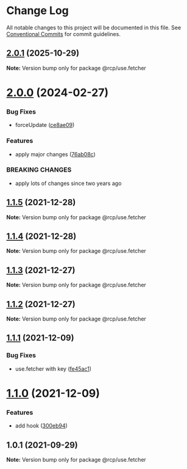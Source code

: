 # Change Log

All notable changes to this project will be documented in this file.
See [Conventional Commits](https://conventionalcommits.org) for commit guidelines.

## [2.0.1](https://github.com/imcuttle/rcp/compare/@rcp/use.fetcher@2.0.0...@rcp/use.fetcher@2.0.1) (2025-10-29)

**Note:** Version bump only for package @rcp/use.fetcher

# [2.0.0](https://github.com/imcuttle/rcp/compare/@rcp/use.fetcher@1.1.5...@rcp/use.fetcher@2.0.0) (2024-02-27)

### Bug Fixes

- forceUpdate ([ce8ae09](https://github.com/imcuttle/rcp/commit/ce8ae0999b80928f9487a6ca50fe88a386d059df))

### Features

- apply major changes ([76ab08c](https://github.com/imcuttle/rcp/commit/76ab08c0b961d33963a59f95d061f5cced94483c))

### BREAKING CHANGES

- apply lots of changes since two years ago

<a name="1.1.5"></a>

## [1.1.5](https://github.com/imcuttle/rcp/compare/@rcp/use.fetcher@1.1.4...@rcp/use.fetcher@1.1.5) (2021-12-28)

**Note:** Version bump only for package @rcp/use.fetcher

<a name="1.1.4"></a>

## [1.1.4](https://github.com/imcuttle/rcp/compare/@rcp/use.fetcher@1.1.3...@rcp/use.fetcher@1.1.4) (2021-12-28)

**Note:** Version bump only for package @rcp/use.fetcher

<a name="1.1.3"></a>

## [1.1.3](https://github.com/imcuttle/rcp/compare/@rcp/use.fetcher@1.1.2...@rcp/use.fetcher@1.1.3) (2021-12-27)

**Note:** Version bump only for package @rcp/use.fetcher

<a name="1.1.2"></a>

## [1.1.2](https://github.com/imcuttle/rcp/compare/@rcp/use.fetcher@1.1.1...@rcp/use.fetcher@1.1.2) (2021-12-27)

**Note:** Version bump only for package @rcp/use.fetcher

<a name="1.1.1"></a>

## [1.1.1](https://github.com/imcuttle/rcp/compare/@rcp/use.fetcher@1.1.0...@rcp/use.fetcher@1.1.1) (2021-12-09)

### Bug Fixes

- use.fetcher with key ([fe45ac1](https://github.com/imcuttle/rcp/commit/fe45ac1))

<a name="1.1.0"></a>

# [1.1.0](https://github.com/imcuttle/rcp/compare/@rcp/use.fetcher@1.0.1...@rcp/use.fetcher@1.1.0) (2021-12-09)

### Features

- add hook ([300eb94](https://github.com/imcuttle/rcp/commit/300eb94))

<a name="1.0.1"></a>

## 1.0.1 (2021-09-29)

**Note:** Version bump only for package @rcp/use.fetcher

